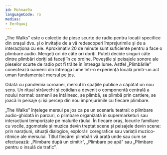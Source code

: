 ```yaml
---
id: Mohnae9a
languageCode: ro
medias:
- Eer0quuj
---
```


„The Walks” este o colecție de piese scurte de radio pentru locații specifice din orașul dvs. și o invitație de a vă redescoperi împrejurimile și de a interacționa cu ele. Aproximativ 20 de minute sunt suficiente pentru a face o plimbare audio. Mergeți ori de câte ori doriți. Puteți decide singuri câte dintre plimbări doriți să faceți în ce ordine. Poveștile și peisajele sonore ale pieselor scurte de radio pot fi trăite în întreaga lume. Astfel „Plimbările” conectează oamenii din întreaga lume într-o experiență locală printr-un act uman fundamental: mersul pe jos.

Odată cu pandemia coroanei, mersul în spațiile publice a căpătat un nou sens. Un ritual străvechi și cotidian a devenit o componentă centrală a noului normal: oamenii se întâlnesc, se plimbă, se plimbă prin cartiere, se joacă în peisaje și își percep din nou împrejurimile cu fiecare plimbare.

„The Walks” înțelege mersul pe jos ca pe un scenariu teatral: o plimbare audio-ghidată în parcuri, o plimbare organizată în supermarketuri sau interacțiuni temporizate pe malurile râului. În fiecare oraș, locurile familiare cu vocile, zgomotele și muzica devin treptat scene și peisajele devin scene: prin narațiuni, situații dialogice, explorări coregrafice sau variații muzico-ritmice ale mersului. Titlul fiecărei plimbări vă arată unde sau cum se efectuează: „Plimbare după un cimitir”, „Plimbare pe apă” sau „Plimbare pentru o insulă de trafic”.
